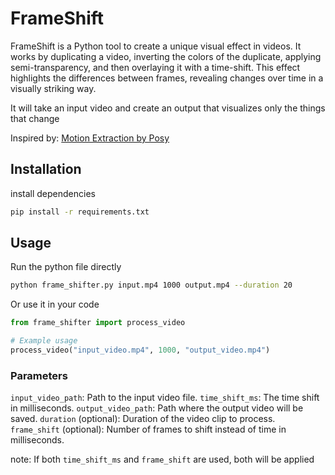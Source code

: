 # FrameShift

FrameShift is a Python tool to create a unique visual effect in videos. It works by duplicating a video, inverting the colors of the duplicate, applying semi-transparency, and then overlaying it with a time-shift. This effect highlights the differences between frames, revealing changes over time in a visually striking way.

It will take an input video and create an output that visualizes only the things that change 

Inspired by: [Motion Extraction by Posy](https://www.youtube.com/watch?v=NSS6yAMZF78)

## Installation

install dependencies

```bash
pip install -r requirements.txt
```

## Usage

Run the python file directly

```bash
python frame_shifter.py input.mp4 1000 output.mp4 --duration 20
```

Or use it in your code

```python
from frame_shifter import process_video

# Example usage
process_video("input_video.mp4", 1000, "output_video.mp4")
```

### Parameters

`input_video_path`: Path to the input video file.
`time_shift_ms`: The time shift in milliseconds.
`output_video_path`: Path where the output video will be saved.
`duration` (optional): Duration of the video clip to process.
`frame_shift` (optional): Number of frames to shift instead of time in milliseconds.

note: If both `time_shift_ms` and `frame_shift` are used, both will be applied
